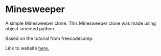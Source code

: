# **Minesweeper**
A simple Minesweeper clone.
This Minesweeper clone was made using object-oriented python.

Based on the tutorial from freecodecamp.

Link to website [here.](https://www.freecodecamp.org/news/object-oriented-programming-with-python-code-a-minesweeper-game/)
